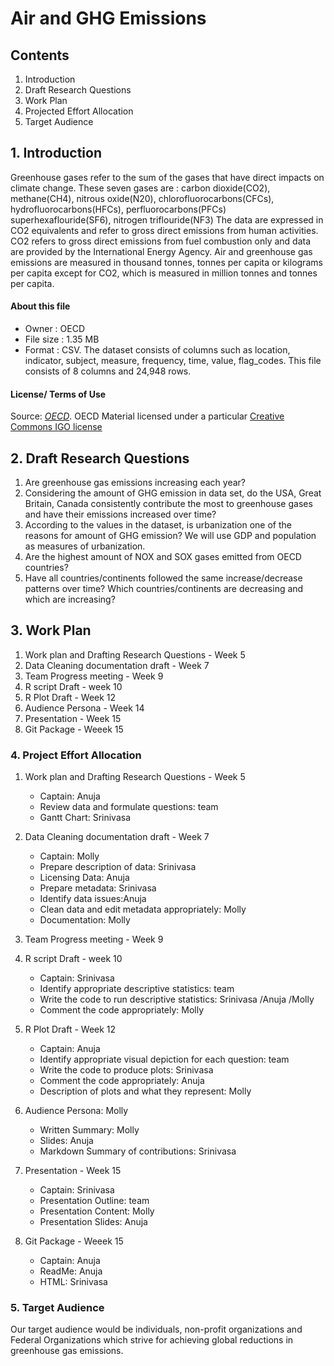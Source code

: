 # Air and GHG Emissions

## Contents

1. Introduction
2. Draft Research Questions
3. Work Plan
4. Projected Effort Allocation
5. Target Audience



## 1. Introduction
     
   Greenhouse gases refer to the sum of the gases that have direct impacts on climate change. These seven gases are :
   carbon dioxide(CO2), methane(CH4), nitrous oxide(N20), chlorofluorocarbons(CFCs), hydrofluorocarbons(HFCs), perfluorocarbons(PFCs)
   superhexaflouride(SF6), nitrogen triflouride(NF3)
   The data are expressed in CO2 equivalents and refer to gross direct emissions from human activities. CO2 refers to gross direct 
   emissions from fuel combustion only and data are provided by the International Energy Agency.
   Air and greenhouse gas emissions are measured in thousand tonnes, tonnes per capita or kilograms  per capita except for 
   CO2, which is measured in million tonnes and tonnes per capita.
   
#### About this file
   * Owner : OECD
   * File size : 1.35 MB
   * Format : CSV.
  The dataset consists of columns such as location, indicator, subject, measure, frequency, time, value, flag_codes. This file consists      of 8 columns and 24,948 rows.
   
#### License/ Terms of Use
   Source: [*OECD*](https://data.oecd.org/air/air-and-ghg-emissions.htm).
   OECD Material licensed under a particular [Creative Commons IGO license](http://www.oecd.org/termsandconditions/)


## 2. Draft Research Questions
  1. Are greenhouse gas emissions increasing each year?
  2. Considering the amount of GHG emission in data set, do the USA, Great Britain, Canada consistently contribute the most to greenhouse gases and have their emissions increased over time?
  3. According to the values in the dataset, is urbanization one of the reasons for amount of GHG emission? We will use GDP and population as measures of urbanization.
  4. Are the highest amount of NOX and SOX gases emitted from OECD countries?
  5. Have all countries/continents followed the same increase/decrease patterns over time? Which countries/continents are decreasing 
  and which are increasing?  


## 3. Work Plan

1. Work plan and Drafting Research Questions - Week 5 
2. Data Cleaning documentation draft - Week 7
3. Team Progress meeting - Week 9
4. R script Draft - week 10
5. R Plot Draft - Week 12
6. Audience Persona - Week 14
7. Presentation - Week 15
8. Git Package - Weeek 15

### 4. Project Effort Allocation

1. Work plan and Drafting Research Questions - Week 5   
    * Captain: Anuja  
    * Review data and formulate questions: team  
    * Gantt Chart: Srinivasa   
  
2. Data Cleaning documentation draft - Week 7  
    * Captain: Molly  
    * Prepare description of data: Srinivasa  
    * Licensing Data: Anuja  
    * Prepare metadata: Srinivasa  
    * Identify data issues:Anuja   
    * Clean data and edit metadata appropriately: Molly  
    * Documentation: Molly  
  
3. Team Progress meeting - Week 9  

4. R script Draft - week 10  
    * Captain: Srinivasa  
    * Identify appropriate descriptive statistics: team  
    * Write the code to run descriptive statistics: Srinivasa /Anuja /Molly
    * Comment the code appropriately: Molly  
  
5. R Plot Draft - Week 12  
    * Captain: Anuja  
    * Identify appropriate visual depiction for each question: team  
    * Write the code to produce plots: Srinivasa
    * Comment the code appropriately: Anuja  
    * Description of plots and what they represent: Molly  

9. Audience Persona: Molly  
    * Written Summary: Molly  
    * Slides: Anuja  
    * Markdown Summary of contributions: Srinivasa  
  

7. Presentation - Week 15    
    * Captain: Srinivasa  
    * Presentation Outline: team  
    * Presentation Content: Molly  
    * Presentation Slides: Anuja  
  
8. Git Package - Weeek 15        
    * Captain: Anuja     
    * ReadMe: Anuja  
    * HTML: Srinivasa  

### 5. Target Audience
Our target audience would be individuals, non-profit organizations and Federal Organizations which strive for achieving global 
reductions in greenhouse gas emissions. 

